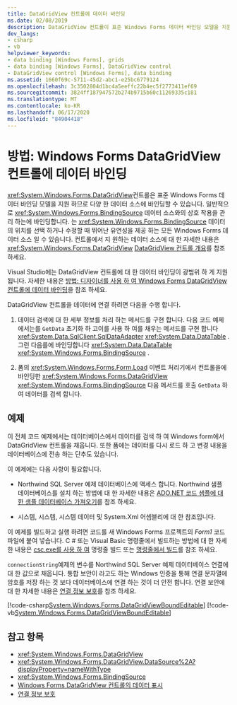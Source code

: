```yaml
---
title: DataGridView 컨트롤에 데이터 바인딩
ms.date: 02/08/2019
description: DataGridView 컨트롤이 표준 Windows Forms 데이터 바인딩 모델을 지원 하므로 다양 한 데이터 소스에 바인딩할 수 있는 방법에 대해 알아봅니다.
dev_langs:
- csharp
- vb
helpviewer_keywords:
- data binding [Windows Forms], grids
- data binding [Windows Forms], DataGridView control
- DataGridView control [Windows Forms], data binding
ms.assetid: 1660f69c-5711-45d2-abc1-e25bc6779124
ms.openlocfilehash: 3c3502804d1bc4a5eeffc22b4ec5f2773411ef69
ms.sourcegitcommit: 3824ff187947572b274b9715b60c11269335c181
ms.translationtype: MT
ms.contentlocale: ko-KR
ms.lasthandoff: 06/17/2020
ms.locfileid: "84904418"
---
```

# <a name="how-to-bind-data-to-the-windows-forms-datagridview-control"></a>방법: Windows Forms DataGridView 컨트롤에 데이터 바인딩

<xref:System.Windows.Forms.DataGridView>컨트롤은 표준 Windows Forms 데이터 바인딩 모델을 지원 하므로 다양 한 데이터 소스에 바인딩할 수 있습니다. 일반적으로 <xref:System.Windows.Forms.BindingSource> 데이터 소스와의 상호 작용을 관리 하는에 바인딩합니다. 는 <xref:System.Windows.Forms.BindingSource> 데이터의 위치를 선택 하거나 수정할 때 뛰어난 유연성을 제공 하는 모든 Windows Forms 데이터 소스 일 수 있습니다. 컨트롤에서 지 원하는 데이터 소스에 대 한 자세한 내용은 <xref:System.Windows.Forms.DataGridView> [DataGridView 컨트롤 개요](datagridview-control-overview-windows-forms.md)를 참조 하세요.  

Visual Studio에는 DataGridView 컨트롤에 대 한 데이터 바인딩이 광범위 하 게 지원 됩니다. 자세한 내용은 [방법: 디자이너를 사용 하 여 Windows Forms DataGridView 컨트롤에 데이터 바인딩](bind-data-to-the-datagrid-using-the-designer.md)을 참조 하세요.  

DataGridView 컨트롤을 데이터에 연결 하려면 다음을 수행 합니다.

1. 데이터 검색에 대 한 세부 정보를 처리 하는 메서드를 구현 합니다. 다음 코드 예제에서는를 `GetData` 초기화 하 고이를 사용 하 여를 채우는 메서드를 구현 합니다 <xref:System.Data.SqlClient.SqlDataAdapter> <xref:System.Data.DataTable> . 그런 다음를에 바인딩합니다 <xref:System.Data.DataTable> <xref:System.Windows.Forms.BindingSource> .

2. 폼의 <xref:System.Windows.Forms.Form.Load> 이벤트 처리기에서 컨트롤을에 바인딩한 <xref:System.Windows.Forms.DataGridView> <xref:System.Windows.Forms.BindingSource> 다음 메서드를 호출 `GetData` 하 여 데이터를 검색 합니다.  

## <a name="example"></a>예제

이 전체 코드 예제에서는 데이터베이스에서 데이터를 검색 하 여 Windows form에서 DataGridView 컨트롤을 채웁니다. 또한 폼에는 데이터를 다시 로드 하 고 변경 내용을 데이터베이스에 전송 하는 단추도 있습니다.  

이 예제에는 다음 사항이 필요합니다.

- Northwind SQL Server 예제 데이터베이스에 액세스 합니다. Northwind 샘플 데이터베이스를 설치 하는 방법에 대 한 자세한 내용은 [ADO.NET 코드 샘플에 대 한 샘플 데이터베이스 가져오기](../../data/adonet/sql/linq/downloading-sample-databases.md)를 참조 하세요.

- 시스템, 시스템, 시스템 데이터 및 System.Xml 어셈블리에 대 한 참조입니다.  

이 예제를 빌드하고 실행 하려면 코드를 새 Windows Forms 프로젝트의 *Form1* 코드 파일에 붙여 넣습니다. C # 또는 Visual Basic 명령줄에서 빌드하는 방법에 대 한 자세한 내용은 [csc.exe를 사용 하 여](../../../csharp/language-reference/compiler-options/command-line-building-with-csc-exe.md) 명령줄 빌드 또는 [명령줄에서 빌드](../../../visual-basic/reference/command-line-compiler/building-from-the-command-line.md)를 참조 하세요.  
  
`connectionString`예제의 변수를 Northwind SQL Server 예제 데이터베이스 연결에 대 한 값으로 채웁니다. 통합 보안이 라고도 하는 Windows 인증을 통해 연결 문자열에 암호를 저장 하는 것 보다 데이터베이스에 연결 하는 것이 더 안전 합니다. 연결 보안에 대 한 자세한 내용은 [연결 정보 보호](../../data/adonet/protecting-connection-information.md)를 참조 하세요.  

[!code-csharp[System.Windows.Forms.DataGridViewBoundEditable](~/samples/snippets/csharp/VS_Snippets_Winforms/System.Windows.Forms.DataGridViewBoundEditable/CS/datagridviewboundeditable.cs)]
[!code-vb[System.Windows.Forms.DataGridViewBoundEditable](~/samples/snippets/visualbasic/VS_Snippets_Winforms/System.Windows.Forms.DataGridViewBoundEditable/VB/datagridviewboundeditable.vb)]  
  
## <a name="see-also"></a>참고 항목

- <xref:System.Windows.Forms.DataGridView>
- <xref:System.Windows.Forms.DataGridView.DataSource%2A?displayProperty=nameWithType>
- <xref:System.Windows.Forms.BindingSource>
- [Windows Forms DataGridView 컨트롤의 데이터 표시](displaying-data-in-the-windows-forms-datagridview-control.md)
- [연결 정보 보호](../../data/adonet/protecting-connection-information.md)
